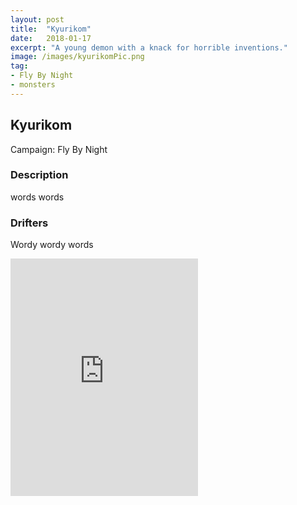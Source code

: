 ```yaml
---
layout: post
title:  "Kyurikom"
date:   2018-01-17
excerpt: "A young demon with a knack for horrible inventions."
image: /images/kyurikomPic.png
tag:
- Fly By Night
- monsters 
---
```


## Kyurikom
Campaign: Fly By Night

### Description

words words

### Drifters

Wordy wordy words

<iframe src="https://open.spotify.com/embed/playlist/4W4u3IWF13lXi5veBxXivy" width="300" height="380" frameborder="0" allowtransparency="true" allow="encrypted-media"></iframe>
